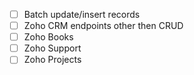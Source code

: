 - [ ] Batch update/insert records
- [ ] Zoho CRM endpoints other then CRUD
- [ ] Zoho Books
- [ ] Zoho Support
- [ ] Zoho Projects
